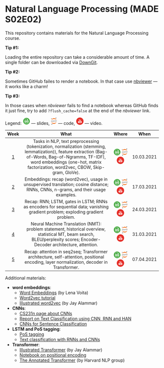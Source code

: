 # Natural Language Processing (MADE S02E02)
This repository contains materials for the Natural Language Processing course.

**Tip #1:**

Loading the entire repository can take a considerable amount of time. A single folder can be downloaded via [DownGit](https://downgit.github.io/).

**Tip #2:**

Sometimes GitHub failes to render a notebook. In that case use [nbviewer](https://nbviewer.jupyter.org/) — it works like a charm!

**Tip #3:**

In those cases when *nbviewer* fails to find a notebook whereas GitHub finds it just fine, try to add `?flush_cache=false` at the end of the *nbviewer* link.

Legend: ![](https://github.com/Illumaria/made-deep-learning/blob/master/icons/pdf.png) — slides, ![](https://github.com/Illumaria/made-deep-learning/blob/master/icons/jupyter.png) — code, ![](https://github.com/Illumaria/made-deep-learning/blob/master/icons/youtube.png) — video.

Week | What | Where | When
:--: | :--: | :---: | :--:
[1](https://data.mail.ru/curriculum/program/lesson/16177/) | Tasks in NLP, text preprocessing (tokenization, normalization (stemming, lemmatization)), feature extraction (Bag-of-Words, Bag-of-Ngramms, TF-IDF), word embeddings (one-hot, matrix factorization, word2vec, CBOW, Skip-gram, GloVe). | [![](https://github.com/Illumaria/made-deep-learning/blob/master/icons/pdf.png)](https://github.com/Illumaria/made-natural-language-processing/blob/master/01-word-embeddings/01_word_embeddings.pdf) [![](https://github.com/Illumaria/made-deep-learning/blob/master/icons/jupyter.png)](https://nbviewer.jupyter.org/github/Illumaria/made-natural-language-processing/blob/master/01-word-embeddings/01_word_embeddings.ipynb) [![](https://github.com/Illumaria/made-deep-learning/blob/master/icons/youtube.png)](https://youtu.be/UARNjbAF5x4) | 10.03.2021
[2](https://data.mail.ru/curriculum/program/lesson/16178/) | Embeddings: recap (word2vec), usage in unsupervised translation; cosine distance; RNNs, CNNs, n-grams, and their usage examples. | [![](https://github.com/Illumaria/made-deep-learning/blob/master/icons/pdf.png)](https://github.com/Illumaria/made-natural-language-processing/blob/master/02-cnn-for-texts-and-more-embeddings/02_cnn_for_texts_and_more_embeddings.pdf) [![](https://github.com/Illumaria/made-deep-learning/blob/master/icons/jupyter.png)](https://nbviewer.jupyter.org/github/Illumaria/made-natural-language-processing/blob/master/02-cnn-for-texts-and-more-embeddings/02_cnn_for_texts.ipynb) [![](https://github.com/Illumaria/made-deep-learning/blob/master/icons/youtube.png)](https://youtu.be/4MkfeS3Sn2Y) | 17.03.2021
[3](https://data.mail.ru/curriculum/program/lesson/16179/) | Recap: RNN; LSTM, gates in LSTM; RNNs as encoders for sequential data; vanishing gradient problem; exploding gradient problem. | [![](https://github.com/Illumaria/made-deep-learning/blob/master/icons/pdf.png)](https://github.com/Illumaria/made-natural-language-processing/blob/master/03-lstm-gru-vanishing-gradient/03_lstm_gru_vanishing_gradient.pdf) [![](https://github.com/Illumaria/made-deep-learning/blob/master/icons/jupyter.png)](https://nbviewer.jupyter.org/github/Illumaria/made-natural-language-processing/blob/master/03-lstm-gru-vanishing-gradient/03_bilstm_for_pos_tagging.ipynb) [![](https://github.com/Illumaria/made-deep-learning/blob/master/icons/youtube.png)](https://youtu.be/fBROi7v6QNM) | 24.03.2021
[4](https://data.mail.ru/curriculum/program/lesson/16180/) | Neural Machine Translation (NMT): problem statement, historical overview, statistical MT, beam search, BLEU/perplexity scores; Encoder-Decoder architecture, attention. | [![](https://github.com/Illumaria/made-deep-learning/blob/master/icons/pdf.png)](https://github.com/Illumaria/made-natural-language-processing/blob/master/04-machine-translation-and-attention/04_machine_translation_and_attention.pdf) [![](https://github.com/Illumaria/made-deep-learning/blob/master/icons/jupyter.png)](https://nbviewer.jupyter.org/github/Illumaria/made-natural-language-processing/blob/master/04-machine-translation-and-attention/04_attention_basics.ipynb) [![](https://github.com/Illumaria/made-deep-learning/blob/master/icons/youtube.png)](https://youtu.be/2ExTrSrCoKs) | 31.03.2021
[5](https://data.mail.ru/curriculum/program/lesson/16181/) | Recap: attention in seq2seq; Transformer architecture, self-attention, positional encoding, layer normalization, decoder in Transformer. | [![](https://github.com/Illumaria/made-deep-learning/blob/master/icons/pdf.png)](https://github.com/Illumaria/made-natural-language-processing/blob/master/05-self-attention-and-transformer/05_self_attention_and_transformer.pdf) [![](https://github.com/Illumaria/made-deep-learning/blob/master/icons/jupyter.png)](https://nbviewer.jupyter.org/github/Illumaria/made-natural-language-processing/blob/master/05-self-attention-and-transformer/05_tensorboard_and_char_level_machine_translation.ipynb) [![](https://github.com/Illumaria/made-deep-learning/blob/master/icons/youtube.png)](https://youtu.be/938KmoCXh84) | 07.04.2021

Additional materials:
* **word embeddings**:
  * [Word Embeddings](https://lena-voita.github.io/nlp_course/word_embeddings.html) (by Lena Voita)
  * [Word2vec tutorial](http://mccormickml.com/2016/04/19/word2vec-tutorial-the-skip-gram-model/)
  * [Illustrated word2vec](http://jalammar.github.io/illustrated-word2vec/) (by Jay Alammar)
* **CNNs**:
  * [CS231n page about CNNs](https://cs231n.github.io/convolutional-networks/)
  * [Report on Text Classification using CNN, RNN and HAN](https://medium.com/jatana/report-on-text-classification-using-cnn-rnn-han-f0e887214d5f)
  * [CNNs for Sentence Classification](https://arxiv.org/abs/1408.5882)
* **LSTM and PoS tagging**:
  * [PoS tagging](https://medium.com/analytics-vidhya/part-of-speech-tagging-what-when-why-and-how-9d250e634df6)
  * [Text classification with RNNs and CNNs](https://medium.com/jatana/report-on-text-classification-using-cnn-rnn-han-f0e887214d5f)
* **Transformer**:
  * [Illustrated Transformer](https://jalammar.github.io/illustrated-transformer/) (by Jay Alammar)
  * [Notebook on positional encoding](https://github.com/ml-mipt/ml-mipt/blob/advanced/week04_Transformer/week04_positional_encoding_carriers.ipynb)
  * [The Annotated Transformer](https://nlp.seas.harvard.edu/2018/04/03/attention.html) (by Harvard NLP group)